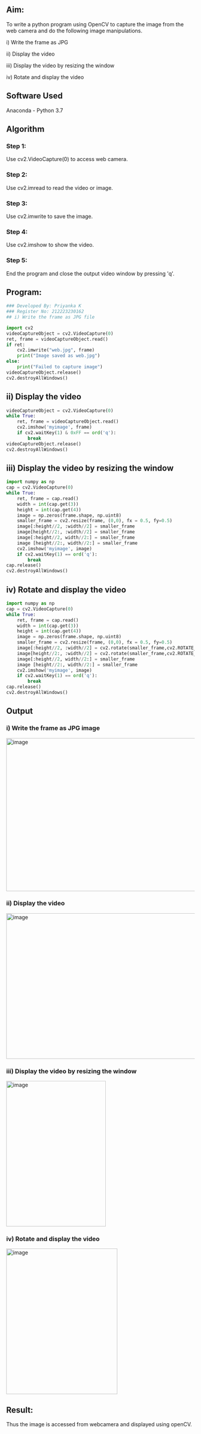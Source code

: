 
## Aim:

 To write a python program using OpenCV to capture the image from the web camera and do the following image manipulations.
 
i) Write the frame as JPG

ii) Display the video 

iii) Display the video by resizing the window

iv) Rotate and display the video

## Software Used
Anaconda - Python 3.7
## Algorithm
### Step 1:
Use cv2.VideoCapture(0) to access web camera.

### Step 2:
Use cv2.imread to read the video or image.

### Step 3:
Use cv2.imwrite to save the image.

### Step 4:
Use cv2.imshow to show the video.
### Step 5:
End the program and close the output video window by pressing 'q'.

## Program:
``` Python
### Developed By: Priyanka K
### Register No: 212223230162
## i) Write the frame as JPG file

import cv2
videoCaptureObject = cv2.VideoCapture(0)
ret, frame = videoCaptureObject.read()
if ret:
    cv2.imwrite("web.jpg", frame)
    print("Image saved as web.jpg")
else:
    print("Failed to capture image")
videoCaptureObject.release()
cv2.destroyAllWindows()
```

## ii) Display the video
```python
videoCaptureObject = cv2.VideoCapture(0)
while True:
    ret, frame = videoCaptureObject.read()
    cv2.imshow('myimage', frame)
    if cv2.waitKey(1) & 0xFF == ord('q'):
        break
videoCaptureObject.release()
cv2.destroyAllWindows()
```
## iii) Display the video by resizing the window
```python
import numpy as np
cap = cv2.VideoCapture(0)
while True:
    ret, frame = cap.read() 
    width = int(cap.get(3))
    height = int(cap.get(4))
    image = np.zeros(frame.shape, np.uint8) 
    smaller_frame = cv2.resize(frame, (0,0), fx = 0.5, fy=0.5) 
    image[:height//2, :width//2] = smaller_frame
    image[height//2:, :width//2] = smaller_frame
    image[:height//2, width//2:] = smaller_frame 
    image [height//2:, width//2:] = smaller_frame
    cv2.imshow('myimage', image)
    if cv2.waitKey(1) == ord('q'):
        break
cap.release()
cv2.destroyAllWindows()
```
## iv) Rotate and display the video
```python
import numpy as np
cap = cv2.VideoCapture(0)
while True:
    ret, frame = cap.read() 
    width = int(cap.get(3))
    height = int(cap.get(4))
    image = np.zeros(frame.shape, np.uint8) 
    smaller_frame = cv2.resize(frame, (0,0), fx = 0.5, fy=0.5) 
    image[:height//2, :width//2] = cv2.rotate(smaller_frame,cv2.ROTATE_180)
    image[height//2:, :width//2] = cv2.rotate(smaller_frame,cv2.ROTATE_180)
    image[:height//2, width//2:] = smaller_frame 
    image [height//2:, width//2:] = smaller_frame
    cv2.imshow('myimage', image)
    if cv2.waitKey(1) == ord('q'):
        break
cap.release()
cv2.destroyAllWindows()
```

## Output

### i) Write the frame as JPG image

<img width="512" height="409" alt="image" src="https://github.com/user-attachments/assets/b14f261a-d9b6-460f-83e6-76d20e9ae73d" />

### ii) Display the video

<img width="512" height="389" alt="image" src="https://github.com/user-attachments/assets/adb9e668-69ad-4f1e-92fd-7831ab587de1" />


### iii) Display the video by resizing the window

<img width="266" height="389" alt="image" src="https://github.com/user-attachments/assets/0c072eef-ddd8-44a6-a807-fabd99a2b1e0" />


### iv) Rotate and display the video

<img width="297" height="389" alt="image" src="https://github.com/user-attachments/assets/cfd9a052-cde2-4dec-b0ca-6b5df244f120" />


## Result:
Thus the image is accessed from webcamera and displayed using openCV.
